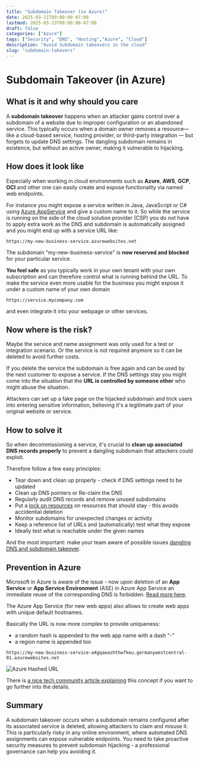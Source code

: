 ```yaml
---
title: "Subdomain Takeover (in Azure)"
date: 2025-03-11T09:00:00-07:00
lastmod: 2025-03-13T09:00:00-07:00
draft: false
categories: ["Azure"]
tags: ["Security", "DNS", "Hosting","Azure", "Cloud"]
description: "Avoid Subdomain takeovers in the cloud"
slug: "subdomain-takovers"
---
```


# Subdomain Takeover (in Azure)

## What is it and why should you care

A **subdomain takeover** happens when an attacker gains control over a subdomain of a website due to improper configuration or an abandoned service. This typically occurs when a domain owner removes a resource—like a cloud-based service, hosting provider, or third-party integration — but forgets to update DNS settings. The dangling subdomain remains in existence, but without an active owner, making it vulnerable to hijacking.

## How does it look like

Especially when working in cloud environments such as **Azure**, **AWS**, **GCP**, **OCI** and other one can easily create and expose functionality via named web endpoints. 

For instance you might expose a service written in Java, JavaScript or C# using [Azure AppService](https://azure.microsoft.com/en-us/products/app-service) and give a custom name to it. So while the service is running on the side of the cloud solution provider (CSP) you do not have to apply extra work as the DNS and subdomain is automatically assigned and you might end up with a service URL like:

```
https://my-new-business-service.azurewebsites.net
```

The subdomain "my-new-business-service" is **now reserved and blocked** for your particular service.

**You feel safe** as you typically work in your own tenant with your own subscription and can therefore control what is running behind the URL. To make the service even more usable for the business you might expose it under a custom name of your own domain

```
https://service.mycompany.com
```
and even integrate it into your webpage or other services.

## Now where is the risk?

Maybe the service and name assignment was only used for a test or integration scenario. Or the service is not required anymore so it can be deleted to avoid further costs.

If you delete the service the subdomain is free again and can be used by the next customer to expose a service. If the DNS settings stay you might come into the situation that the **URL is controlled by someone other** who might abuse the situation.

Attackers can set up a fake page on the hijacked subdomain and trick users into entering sensitive information, believing it's a legitimate part of your original website or service.

## How to solve it

So when decommissioning a service, it's crucial to **clean up associated DNS records properly** to prevent a dangling subdomain that attackers could exploit.

Therefore follow a few easy principles:
- Tear down and clean up properly - check if DNS settings need to be updated
- Clean up DNS pointers or Re-claim the DNS
- Regularly audit DNS records and remove unused subdomains
- Put a [lock on resources](https://learn.microsoft.com/en-us/azure/azure-resource-manager/management/lock-resources) on resources that should stay - this avoids accidential deletion
- Monitor subdomains for unexpected changes or activity
- Keep a reference list of URLs and (automatically) test what they expose
- Ideally test what is reachable under the given names

And the most important: make your team aware of possible issues [dangling DNS and subdomain takeover](https://learn.microsoft.com/en-us/azure/security/fundamentals/subdomain-takeover).

## Prevention in Azure

Microsoft in Azure is aware of the issue - now upon deletion of an **App Service** or **App Service Environment** (ASE) in Azure App Service an immediate reuse of the corresponding DNS is forbidden. [Read more here](https://learn.microsoft.com/en-us/azure/app-service/reference-dangling-subdomain-prevention).

The Azure App Service (for new web apps) also allows to create web apps with unique default hostnames.

Basically the URL is now more complex to provide uniqueness:

- a random hash is appended to the web app name with a dash “-”  
- a region name is appended too 

```
https://my-new-business-service-a4gqaeashthwfkeu.germanywestcentral-01.azurewebsites.net
```

![Azure Hashed URL](../images/takeoverprevention.png)

There is [a nice tech community article explaining](https://techcommunity.microsoft.com/blog/appsonazureblog/public-preview-creating-web-app-with-a-unique-default-hostname/4156353) this concept if you want to go further into the details.

## Summary

A subdomain takeover occurs when a subdomain remains configured after its associated service is deleted, allowing attackers to claim and misuse it. This is particularly risky in any online environment, where automated DNS assignments can expose vulnerable endpoints. You need to take proactive security measures to prevent subdomain hijacking - a professional governance can help you avoiding it.
